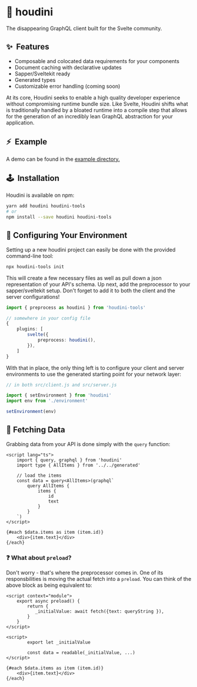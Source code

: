 # 🎩 houdini

The disappearing GraphQL client built for the Svelte community.

## ✨&nbsp;&nbsp;Features

-   Composable and colocated data requirements for your components
-   Document caching with declarative updates
-   Sapper/Sveltekit ready
-   Generated types
-   Customizable error handling (coming soon)

At its core, Houdini seeks to enable a high quality developer experience
without compromising runtime bundle size. Like Svelte, Houdini shifts what is
traditionally handled by a bloated runtime into a compile step that allows
for the generation of an incredibly lean GraphQL abstraction for your application.

## ⚡&nbsp;&nbsp;Example

A demo can be found in the <a href='./example'>example directory.</a>

## 🕹️&nbsp;&nbsp;Installation

Houdini is available on npm:

```sh
yarn add houdini houdini-tools
# or
npm install --save houdini houdini-tools
```

## 🔧 Configuring Your Environment

Setting up a new houdini project can easily be done with the provided command-line tool:

```sh
npx houdini-tools init
```

This will create a few necessary files as well as pull down a json representation of
your API's schema. Up next, add the preprocessor to your sapper/sveltekit setup. Don't
forget to add it to both the client and the server configurations!

```typescript
import { preprocess as houdini } from 'houdini-tools'

// somewhere in your config file
{
	plugins: [
		svelte({
			preprocess: houdini(),
		}),
	]
}
```

With that in place, the only thing left is to configure your client and server environments
to use the generated starting point for your network layer:

```typescript
// in both src/client.js and src/server.js

import { setEnvironment } from 'houdini'
import env from './environment'

setEnvironment(env)
```

## 🚀 Fetching Data
 
Grabbing data from your API is done simply with the `query` function:

```svelte
<script lang="ts">
	import { query, graphql } from 'houdini'
	import type { AllItems } from '../../generated'

	// load the items
	const data = query<AllItems>(graphql`
		query AllItems {
			items {
				id
				text
			}
		}
	`)
</script>

{#each $data.items as item (item.id)}
	<div>{item.text}</div>
{/each}

```

### ❓  What about `preload`?

Don't worry - that's where the preprocessor comes in. One of its responsbilities is moving the actual 
fetch into a `preload`. You can think of the above block as being equivalent to:

```svelte
<script context="module">
	export async preload() {
		return {
		   _initialValue: await fetch({text: queryString }),
		}
	}
</script>

<script>
    	export let _initialValue

    	const data = readable(_initialValue, ...)
</script>

{#each $data.items as item (item.id)}
	<div>{item.text}</div>
{/each}
```
